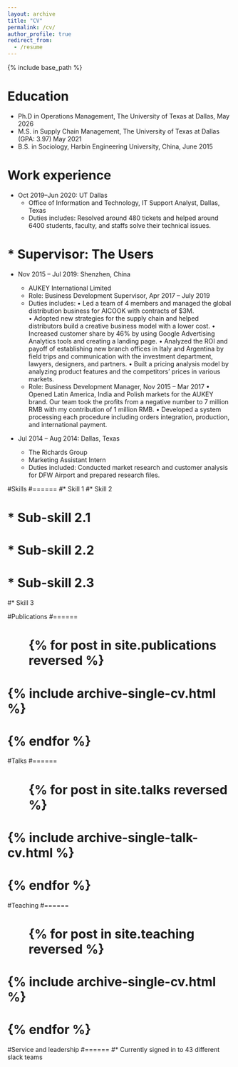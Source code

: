 ```yaml
---
layout: archive
title: "CV"
permalink: /cv/
author_profile: true
redirect_from:
  - /resume
---
```


{% include base_path %}

Education
======
* Ph.D in Operations Management, The University of Texas at Dallas, May 2026
* M.S. in Supply Chain Management, The University of Texas at Dallas (GPA: 3.97) May 2021
* B.S. in Sociology, Harbin Engineering University, China, June 2015

Work experience
======
* Oct 2019–Jun 2020: UT Dallas                               
  * Office of Information and Technology, IT Support Analyst, Dallas, Texas  
  * Duties includes: Resolved around 480 tickets and helped around 6400 students, faculty, and staffs solve their technical issues.
#  * Supervisor: The Users

* Nov 2015 – Jul 2019: Shenzhen, China
  * AUKEY International Limited
  * Role: Business Development Supervisor,  Apr 2017 – July 2019
  * Duties includes: 
    • Led a team of 4 members and managed the global distribution business for AICOOK with contracts of $3M.  
    • Adopted new strategies for the supply chain and helped distributors build a creative business model with a lower cost. 
    • Increased customer share by 46% by using Google Advertising Analytics tools and creating a landing page. 
    • Analyzed the ROI and payoff of establishing new branch offices in Italy and Argentina by field trips and communication with the investment department, lawyers, designers, and partners. 
    • Built a pricing analysis model by analyzing product features and the competitors’ prices in various markets.
  * Role: Business Development Manager, Nov 2015 – Mar 2017 
    • Opened Latin America, India and Polish markets for the AUKEY brand. Our team took the profits from a negative number to 7 million RMB with my contribution of 1 million RMB. 
    • Developed a system processing each procedure including orders integration, production, and international payment. 

* Jul 2014 – Aug 2014:  Dallas, Texas          
  * The Richards Group
  * Marketing Assistant Intern
  * Duties included: Conducted market research and customer analysis for DFW Airport and prepared research files.

  
#Skills
#======
#* Skill 1
#* Skill 2
#  * Sub-skill 2.1
#  * Sub-skill 2.2
#  * Sub-skill 2.3
#* Skill 3

#Publications
#======
#  <ul>{% for post in site.publications reversed %}
#    {% include archive-single-cv.html %}
#  {% endfor %}</ul>
  
#Talks
#======
#  <ul>{% for post in site.talks reversed %}
#    {% include archive-single-talk-cv.html  %}
#  {% endfor %}</ul>
  
#Teaching
#======
#  <ul>{% for post in site.teaching reversed %}
#    {% include archive-single-cv.html %}
#  {% endfor %}</ul>
  
#Service and leadership
#======
#* Currently signed in to 43 different slack teams
